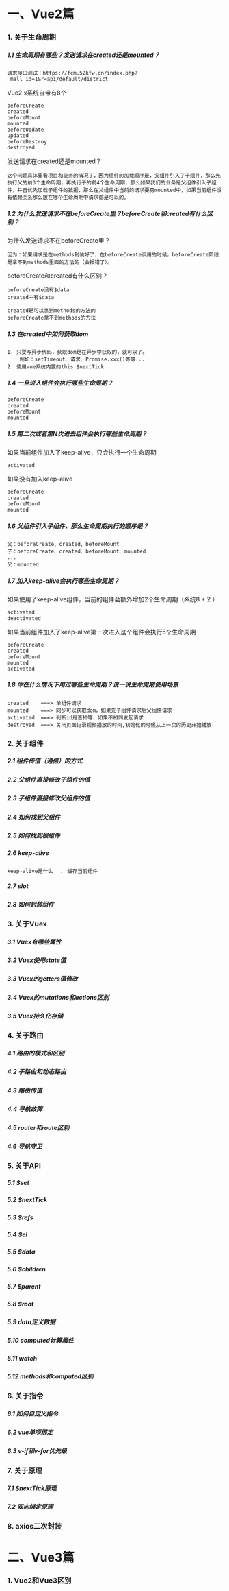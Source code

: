 # 一、Vue2篇

### 1. 关于生命周期

##### 	1.1 生命周期有哪些？发送请求在created还是mounted？

```
请求接口测试：https://fcm.52kfw.cn/index.php?_mall_id=1&r=api/default/district
```

Vue2.x系统自带有8个

```
beforeCreate
created
beforeMount
mounted
beforeUpdate
updated
beforeDestroy
destroyed
```

发送请求在created还是mounted？

```
这个问题具体要看项目和业务的情况了，因为组件的加载顺序是，父组件引入了子组件，那么先执行父的前3个生命周期，再执行子的前4个生命周期，那么如果我们的业务是父组件引入子组件，并且优先加载子组件的数据，那么在父组件中当前的请求要房mounted中，如果当前组件没有依赖关系那么放在哪个生命周期中请求都是可以的。
```

##### 	1.2 为什么发送请求不在beforeCreate里？beforeCreate和created有什么区别？

为什么发送请求不在beforeCreate里？

```
因为：如果请求是在methods封装好了，在beforeCreate调用的时候，beforeCreate阶段是拿不到methods里面的方法的（会报错了）。
```

beforeCreate和created有什么区别？

```
beforeCreate没有$data
created中有$data

created是可以拿到methods的方法的
beforeCreate拿不到methods的方法
```

##### 	1.3 在created中如何获取dom

```
1. 只要写异步代码，获取dom是在异步中获取的，就可以了。
	例如：setTimeout、请求、Promise.xxx()等等...
2. 使用vue系统内置的this.$nextTick
```

##### 	1.4 一旦进入组件会执行哪些生命周期？

```
beforeCreate
created
beforeMount
mounted
```

##### 	1.5 第二次或者第N次进去组件会执行哪些生命周期？

如果当前组件加入了keep-alive，只会执行一个生命周期

```
activated
```

如果没有加入keep-alive

```
beforeCreate
created
beforeMount
mounted
```

##### 	1.6 父组件引入子组件，那么生命周期执行的顺序是？

```
父：beforeCreate、created、beforeMount
子：beforeCreate、created、beforeMount、mounted
...
父：mounted
```

##### 	1.7 加入keep-alive会执行哪些生命周期？

如果使用了keep-alive组件，当前的组件会额外增加2个生命周期（系统8 + 2 ）

```
activated
deactivated
```

如果当前组件加入了keep-alive第一次进入这个组件会执行5个生命周期

```
beforeCreate
created
beforeMount
mounted
activated
```

##### 1.8 你在什么情况下用过哪些生命周期？说一说生命周期使用场景

```
created    ===> 单组件请求
mounted    ===> 同步可以获取dom，如果先子组件请求后父组件请求
activated  ===> 判断id是否相等，如果不相同发起请求
destroyed  ===> 关闭页面记录视频播放的时间,初始化的时候从上一次的历史开始播放
```

### 2. 关于组件

##### 	2.1 组件传值（通信）的方式

##### 	2.2 父组件直接修改子组件的值

##### 	2.3 子组件直接修改父组件的值

##### 	2.4 如何找到父组件

##### 	2.5 如何找到根组件

##### 	2.6 keep-alive

```
keep-alive是什么  ： 缓存当前组件
```

##### 	2.7 slot

##### 	2.8 如何封装组件

### 3. 关于Vuex

##### 	3.1 Vuex有哪些属性

##### 	3.2 Vuex使用state值

##### 	3.3 Vuex的getters值修改

##### 	3.4 Vuex的mutations和actions区别

##### 	3.5 Vuex持久化存储

### 4. 关于路由

##### 	4.1 路由的模式和区别

##### 	4.2 子路由和动态路由

##### 	4.3 路由传值

##### 	4.4 导航故障

##### 	4.5 $router和$route区别

##### 	4.6 导航守卫

### 5. 关于API

##### 	5.1 $set

##### 	5.2 $nextTick

##### 	5.3 $refs

##### 	5.4 $el

##### 	5.5 $data

##### 	5.6 $children

##### 	5.7 $parent

##### 	5.8 $root

##### 	5.9 data定义数据

##### 	5.10 computed计算属性

##### 	5.11 watch

##### 	5.12 methods和computed区别

### 6. 关于指令

##### 	6.1 如何自定义指令

##### 	6.2 vue单项绑定

##### 	6.3 v-if和v-for优先级

### 7. 关于原理

##### 	7.1 $nextTick原理

##### 	7.2 双向绑定原理

### 8. axios二次封装

# 二、Vue3篇

### 1. Vue2和Vue3区别

